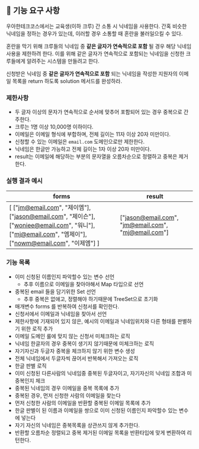 ## 🚀 기능 요구 사항

우아한테크코스에서는 교육생(이하 크루) 간 소통 시 닉네임을 사용한다. 간혹 비슷한 닉네임을 정하는 경우가 있는데, 이러할 경우 소통할 때 혼란을 불러일으킬 수 있다.

혼란을 막기 위해 크루들의 닉네임 중 **같은 글자가 연속적으로 포함** 될 경우 해당 닉네임 사용을 제한하려 한다. 이를 위해 같은 글자가 연속적으로 포함되는 닉네임을 신청한 크루들에게 알려주는 시스템을 만들려고 한다.


신청받은 닉네임 중 **같은 글자가 연속적으로 포함** 되는 닉네임을 작성한 지원자의 이메일 목록을 return 하도록 solution 메서드를 완성하라.

### 제한사항

- 두 글자 이상의 문자가 연속적으로 순서에 맞추어 포함되어 있는 경우 중복으로 간주한다.
- 크루는 1명 이상 10,000명 이하이다.
- 이메일은 이메일 형식에 부합하며, 전체 길이는 11자 이상 20자 미만이다.
- 신청할 수 있는 이메일은 `email.com` 도메인으로만 제한한다.
- 닉네임은 한글만 가능하고 전체 길이는 1자 이상 20자 미만이다.
- result는 이메일에 해당하는 부분의 문자열을 오름차순으로 정렬하고 중복은 제거한다.

### 실행 결과 예시

| forms | result |
| --- | --- |
| [ ["jm@email.com", "제이엠"], ["jason@email.com", "제이슨"], ["woniee@email.com", "워니"], ["mj@email.com", "엠제이"], ["nowm@email.com", "이제엠"] ] | ["jason@email.com", "jm@email.com", "mj@email.com"] |

### 기능 목록

- 이미 신청된 이름인지 파악할수 있는 변수 선언
  - 추후 이름으로 이메일을 찾아야해서 Map 타입으로 선언
- 중복된 email 들을 담기위한 Set 선언
  - 추후 중복은 없애고, 정렬해야 하기때문에 TreeSet으로 초기화
- 매개변수 forms 를 반복하여 신청서를 확인한다.
- 신청서에서 이메일과 닉네임을 찾아서 선언
- 제한사항에 기재되어 있지 않은, 예시의 이메일과 닉네임위치와 다른 형태를 판별하기 위한 로직 추가
- 이메일 도메인 룰에 맞지 않는 신청서 미체크하는 로직
- 닉네임 한글자의 경우 중복이 생기지 않기때문에 미체크하는 로직
- 자기자신과 두글자 중복을 체크하지 않기 위한 변수 생성
- 전체 닉네임에서 두글자씩 끊어서 반복해서 가져오는 로직
- 한글 판별 로직
- 이미 신청된 다른사람의 닉네임중 중복된 두글자이고, 자기자신의 닉네임 조합과 미중복인지 체크
- 중복된 닉네임의 경우 이메일을 중복 목록에 추가
- 중복된 경우, 먼저 신청한 사람의 이메일을 찾는다
- 먼저 신청한 사람의 이메일을 반환할 중복된 이메일 목록에 추가
- 한글 판별이 된 이름과 이메일을 쌍으로 이미 신청된 이름인지 파악할수 있는 변수에 넣는다
- 자기 자신의 닉네임은 중복목록을 상관쓰지 않게 추가한다.
- 반환할 오름차순 정렬되고 중복 제거된 이메일 목록을 반환타입에 맞게 변환하여 리턴한다.